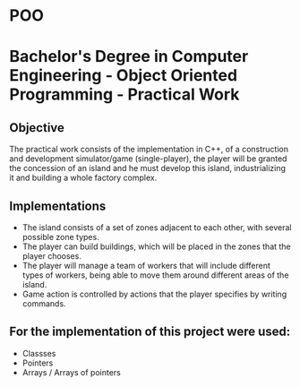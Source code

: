 # POO

# Bachelor's Degree in Computer Engineering - Object Oriented Programming - Practical Work

## Objective
The practical work consists of the implementation in C++, of a construction and development simulator/game (single-player), the player will be granted the concession of an island and he must develop this island, industrializing it and building a whole factory complex.

## Implementations
- The island consists of a set of zones adjacent to each other, with several possible zone types.
- The player can build buildings, which will be placed in the zones that the player chooses.
- The player will manage a team of workers that will include different types of workers, being able to move them around different areas of the island.
- Game action is controlled by actions that the player specifies by writing commands.
  
## For the implementation of this project were used:
- Classses
- Pointers
- Arrays / Arrays of pointers
